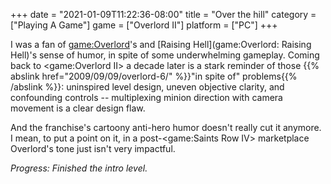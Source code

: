+++
date = "2021-01-09T11:22:36-08:00"
title = "Over the hill"
category = ["Playing A Game"]
game = ["Overlord II"]
platform = ["PC"]
+++

I was a fan of <game:Overlord>'s and [Raising Hell](game:Overlord: Raising Hell)'s sense of humor, in spite of some underwhelming gameplay.  Coming back to <game:Overlord II> a decade later is a stark reminder of those {{% abslink href="2009/09/09/overlord-6/" %}}"in spite of" problems{{% /abslink %}}: uninspired level design, uneven objective clarity, and confounding controls -- multiplexing minion direction with camera movement is a clear design flaw.

And the franchise's cartoony anti-hero humor doesn't really cut it anymore.  I mean, to put a point on it, in a post-<game:Saints Row IV> marketplace Overlord's tone just isn't very impactful.

<i>Progress: Finished the intro level.</i>

